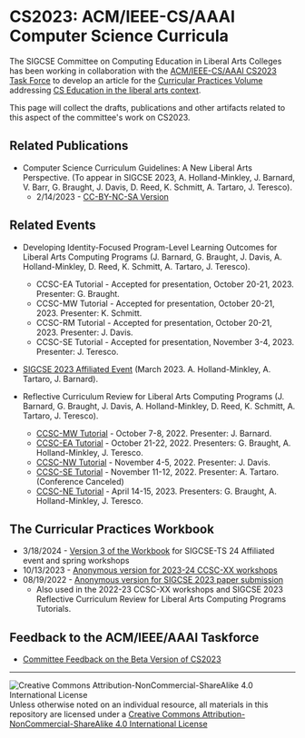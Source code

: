 # CS2023: ACM/IEEE-CS/AAAI Computer Science Curricula

The SIGCSE Committee on Computing Education in Liberal Arts Colleges has been working in collaboration with the [ACM/IEEE-CS/AAAI CS2023 Task Force](https://csed.acm.org/) to develop an article for the [Curricular Practices Volume](https://csed.acm.org/curricular-practices-volume/) addressing [CS Education in the liberal arts context](https://csed.acm.org/curricular-practices-volume-liberal-arts/).

This page will collect the drafts, publications and other artifacts related to this aspect of the committee's work on CS2023.

## Related Publications

* Computer Science Curriculum Guidelines: A New Liberal Arts Perspective. (To appear in SIGCSE 2023, A. Holland-Minkley, J. Barnard, V. Barr, G. Braught, J. Davis, D. Reed, K. Schmitt, A. Tartaro, J. Teresco). 
  * 2/14/2023 - [CC-BY-NC-SA Version](02-14-23-SIGCSE23-CC-BY-NC-SA.pdf)

## Related Events

* Developing Identity-Focused Program-Level Learning Outcomes for Liberal Arts Computing Programs (J. Barnard, G. Braught, J. Davis, A. Holland-Minkley, D. Reed, K. Schmitt, A. Tartaro, J. Teresco).
  * CCSC-EA Tutorial - Accepted for presentation, October 20-21, 2023. Presenter: G. Braught.
  * CCSC-MW Tutorial - Accepted for presentation, October 20-21, 2023. Presenter: K. Schmitt.
  * CCSC-RM Tutorial - Accepted for presentation, October 20-21, 2023. Presenter: J. Davis.
  * CCSC-SE Tutorial - Accepted for presentation, November 3-4, 2023. Presenter: J. Teresco.

* [SIGCSE 2023 Affiliated Event](https://computing-in-the-liberal-arts.github.io/SIGCSE2023-Affiliated-Event/) (March 2023. A. Holland-Minkley, A. Tartaro, J. Barnard).
* Reflective Curriculum Review for Liberal Arts Computing Programs (J. Barnard, G. Braught, J. Davis, A. Holland-Minkley, D. Reed, K. Schmitt, A. Tartaro, J. Teresco).
  * [CCSC-MW Tutorial](https://dl.acm.org/doi/10.5555/3580619.3580627) - October 7-8, 2022. Presenter: J. Barnard.
  * [CCSC-EA Tutorial](https://dl.acm.org/doi/abs/10.5555/3580523.3580543) - October 21-22, 2022. Presenters: G. Braught, A. Holland-Minkley, J. Teresco.
  * [CCSC-NW Tutorial](https://dl.acm.org/doi/10.5555/3575618.3575631) - November 4-5, 2022. Presenter: J. Davis.
  * [CCSC-SE Tutorial](https://dl.acm.org/doi/10.5555/3581625.3581638) - November 11-12, 2022. Presenter: A. Tartaro. (Conference Canceled)
  * [CCSC-NE Tutorial](https://dl.acm.org/doi/10.5555/3606402.3606406) - April 14-15, 2023. Presenters: G. Braught, A. Holland-Minkley, J. Teresco.

## The Curricular Practices Workbook

* 3/18/2024 - [Version 3 of the Workbook](https://docs.google.com/document/d/1QyBftY01oZxVw_KJCjSz0vmZ2orLyC6LkGGiqpi914I/edit?usp=drive_link) for SIGCSE-TS 24 Affiliated event and spring workshops
* 10/13/2023 - [Anonymous version for 2023-24 CCSC-XX workshops](10-13-23-ProcessWorkbook.pdf)
* 08/19/2022 - [Anonymous version for SIGCSE 2023 paper submission](08-19-22-ProcessWorkbook.pdf)
  * Also used in the 2022-23 CCSC-XX workshops and SIGCSE 2023 Reflective Curriculum Review for Liberal Arts Computing Programs Tutorials.

## Feedback to the ACM/IEEE/AAAI Taskforce

* [Committee Feedback on the Beta Version of CS2023](CS2023_Beta_Feedback.pdf)

___
![Creative Commons Attribution-NonCommercial-ShareAlike 4.0 International License](https://i.creativecommons.org/l/by-nc-sa/4.0/88x31.png "Creative Commons Attribution-NonCommercial-ShareAlike 4.0 International License") Unless otherwise noted on an individual resource, all materials in this repository are licensed under a [Creative Commons Attribution-NonCommercial-ShareAlike 4.0 International License](http://creativecommons.org/licenses/by-nc-sa/4.0/)
